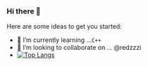 ### Hi there 👋

Here are some ideas to get you started:

- 🌱 I’m currently learning ...`C++` 
- 👯 I’m looking to collaborate on ... @redzzzi
- [![Top Langs](https://github-readme-stats.vercel.app/api/top-langs/?username=yeochaeeon&layout=compact)](https://github.com/delay-100/github-readme-stats)
